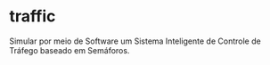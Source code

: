 # traffic
Simular por meio de Software um Sistema Inteligente de Controle de Tráfego baseado em Semáforos. 
